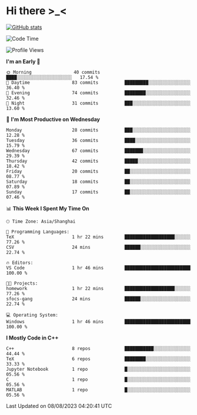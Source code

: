 # Hi there \>_<

[![GitHub stats](https://github-readme-stats.vercel.app/api?username=ARessegetesStery&show_icons=true&theme=transparent)](https://github.com/anuraghazra/github-readme-stats)

<!--START_SECTION:waka-->
![Code Time](http://img.shields.io/badge/Code%20Time-260%20hrs%2025%20mins-blue)

![Profile Views](http://img.shields.io/badge/Profile%20Views-0-blue)

**I'm an Early 🐤** 

```text
🌞 Morning                40 commits          ████░░░░░░░░░░░░░░░░░░░░░   17.54 % 
🌆 Daytime                83 commits          █████████░░░░░░░░░░░░░░░░   36.40 % 
🌃 Evening                74 commits          ████████░░░░░░░░░░░░░░░░░   32.46 % 
🌙 Night                  31 commits          ███░░░░░░░░░░░░░░░░░░░░░░   13.60 % 
```
📅 **I'm Most Productive on Wednesday** 

```text
Monday                   28 commits          ███░░░░░░░░░░░░░░░░░░░░░░   12.28 % 
Tuesday                  36 commits          ████░░░░░░░░░░░░░░░░░░░░░   15.79 % 
Wednesday                67 commits          ███████░░░░░░░░░░░░░░░░░░   29.39 % 
Thursday                 42 commits          █████░░░░░░░░░░░░░░░░░░░░   18.42 % 
Friday                   20 commits          ██░░░░░░░░░░░░░░░░░░░░░░░   08.77 % 
Saturday                 18 commits          ██░░░░░░░░░░░░░░░░░░░░░░░   07.89 % 
Sunday                   17 commits          ██░░░░░░░░░░░░░░░░░░░░░░░   07.46 % 
```


📊 **This Week I Spent My Time On** 

```text
🕑︎ Time Zone: Asia/Shanghai

💬 Programming Languages: 
TeX                      1 hr 22 mins        ███████████████████░░░░░░   77.26 % 
CSV                      24 mins             ██████░░░░░░░░░░░░░░░░░░░   22.74 % 

🔥 Editors: 
VS Code                  1 hr 46 mins        █████████████████████████   100.00 % 

🐱‍💻 Projects: 
homework                 1 hr 22 mins        ███████████████████░░░░░░   77.26 % 
sfocs-gang               24 mins             ██████░░░░░░░░░░░░░░░░░░░   22.74 % 

💻 Operating System: 
Windows                  1 hr 46 mins        █████████████████████████   100.00 % 
```

**I Mostly Code in C++** 

```text
C++                      8 repos             ███████████░░░░░░░░░░░░░░   44.44 % 
TeX                      6 repos             ████████░░░░░░░░░░░░░░░░░   33.33 % 
Jupyter Notebook         1 repo              █░░░░░░░░░░░░░░░░░░░░░░░░   05.56 % 
C                        1 repo              █░░░░░░░░░░░░░░░░░░░░░░░░   05.56 % 
MATLAB                   1 repo              █░░░░░░░░░░░░░░░░░░░░░░░░   05.56 % 
```




 Last Updated on 08/08/2023 04:20:41 UTC
<!--END_SECTION:waka-->
